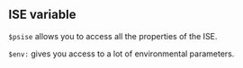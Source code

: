 ## ISE variable
`$psise` allows you to access all the properties of the ISE.

`$env:` gives you access to a lot of environmental parameters.